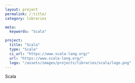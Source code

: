 ```yaml
---
layout: project
permalink: /:title/
category: libraries

meta:
  keywords: "Scala"

project:
  title: "Scala"
  type: "Scala"
  ci_url: "https://www.scala-lang.org/"
  url: "https://www.scala-lang.org/"
  logo: "/assets/images/projects/libraries/scala/logo.png"
---
```


<p>Scala</p>
